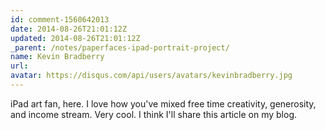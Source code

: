 ```yaml
---
id: comment-1560642013
date: 2014-08-26T21:01:12Z
updated: 2014-08-26T21:01:12Z
_parent: /notes/paperfaces-ipad-portrait-project/
name: Kevin Bradberry
url:
avatar: https://disqus.com/api/users/avatars/kevinbradberry.jpg
---
```


iPad art fan, here. I love how you've mixed free time creativity, generosity,
and income stream. Very cool. I think I'll share this article on my blog.
